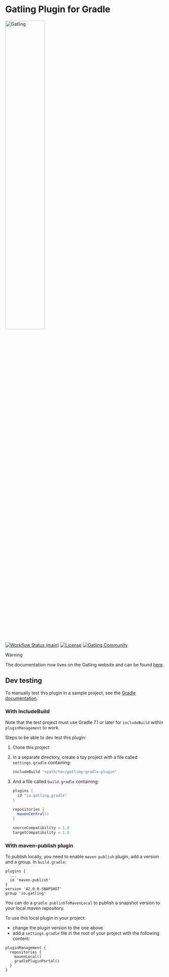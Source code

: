 # Gatling Plugin for Gradle

[<img src="https://gatling.io/wp-content/uploads/2019/04/logo-gatling-transparent@15x.svg" alt="Gatling" width="50%">](https://gatling.io)

[![Workflow Status (main)](https://img.shields.io/github/actions/workflow/status/gatling/gatling-gradle-plugin/test-only.yml?branch=main&logo=github&style=for-the-badge)](https://github.com/gatling/gatling-gradle-plugin/actions?query=branch%3Amain)
[![License](https://img.shields.io/github/license/gatling/gatling-gradle-plugin?logo=apache&style=for-the-badge)](https://opensource.org/licenses/Apache-2.0)
[![Gatling Community](https://img.shields.io/badge/Community-Gatling-e28961?style=for-the-badge&logo=discourse)](https://community.gatling.io)

> [!WARNING]
> The documentation now lives on the Gatling website and can be found [here](https://docs.gatling.io/reference/integrations/build-tools/gradle-plugin/).

## Dev testing

To manually test this plugin in a sample project, see the [Gradle documentation](https://docs.gradle.org/current/userguide/testing_gradle_plugins.html#manual-tests).

### With IncludeBuild
Note that the test project must use Gradle 7.1 or later for `includeBuild` within `pluginManagement` to work.

Steps to be able to dev test this plugin:

1. Clone this project

2. In a separate directory, create a toy project with a file called `settings.gradle` containing:

    ```groovy
    includeBuild "<path/to>/gatling-gradle-plugin"
    ```

3. And a file called `build.gradle` containing:

    ```groovy
    plugins {
      id "io.gatling.gradle"
    }

    repositories {
      mavenCentral()
    }

    sourceCompatibility = 1.8
    targetCompatibility = 1.8
    ```

### With maven-publish plugin

To publish locally, you need to enable `maven-publish` plugin, add a version and a group. In `build.gradle`:

```
plugins {
  ...
  id 'maven-publish'
}
version '42.0.0-SNAPSHOT'
group 'io.gatling'
```

You can do a `gradle publishToMavenLocal` to publish a snapshot version to your local maven repository.

To use this local plugin in your project:
* change the plugin version to the one above
* add a `settings.gradle` file in the root of your project with the following content:
```
pluginManagement {
  repositories {
    mavenLocal()
    gradlePluginPortal()
  }
}
```
